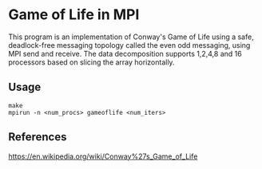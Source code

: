 # Game of Life in MPI

This program is an implementation of Conway's Game of Life using a safe, deadlock-free messaging topology called the even odd messaging, using MPI send and receive. The data decomposition supports 1,2,4,8 and 16 processors based on slicing the array horizontally.

## Usage

```
make
mpirun -n <num_procs> gameoflife <num_iters>
```

## References
https://en.wikipedia.org/wiki/Conway%27s_Game_of_Life
